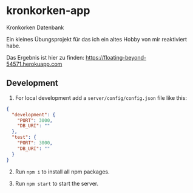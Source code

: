 # kronkorken-app

Kronkorken Datenbank

Ein kleines Übungsprojekt für das ich ein altes Hobby von mir reaktiviert habe.

Das Ergebnis ist hier zu finden: https://floating-beyond-54571.herokuapp.com

## Development

1. For local development add a `server/config/config.json` file like this:

```json
{
  "development": {
    "PORT": 3000,
    "DB_URI": ""
  },
  "test": {
    "PORT": 3000,
    "DB_URI": ""
  }
}
```

2. Run `npm i` to install all npm packages.

3. Run `npm start` to start the server.
